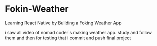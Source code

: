 # Fokin-Weather
Learning React Native by Building a Foking Weather App

i saw all video of nomad coder`s making weather app.
study and follow them
and then for testing that
i commit and push final project
